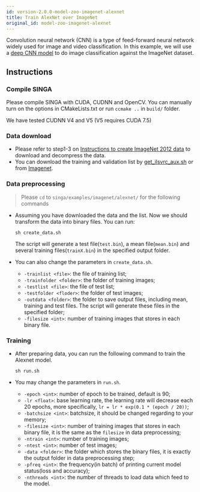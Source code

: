 ```yaml
---
id: version-2.0.0-model-zoo-imagenet-alexnet
title: Train AlexNet over ImageNet
original_id: model-zoo-imagenet-alexnet
---
```


<!--- Licensed to the Apache Software Foundation (ASF) under one or more contributor license agreements.  See the NOTICE file distributed with this work for additional information regarding copyright ownership.  The ASF licenses this file to you under the Apache License, Version 2.0 (the "License"); you may not use this file except in compliance with the License.  You may obtain a copy of the License at http://www.apache.org/licenses/LICENSE-2.0 Unless required by applicable law or agreed to in writing, software distributed under the License is distributed on an "AS IS" BASIS, WITHOUT WARRANTIES OR CONDITIONS OF ANY KIND, either express or implied.  See the License for the specific language governing permissions and limitations under the License.  -->

Convolution neural network (CNN) is a type of feed-forward neural network widely used for image and video classification. In this example, we will use a [deep CNN model](http://papers.nips.cc/paper/4824-imagenet-classification-with-deep-convolutional-neural-networks) to do image classification against the ImageNet dataset.

## Instructions

### Compile SINGA

Please compile SINGA with CUDA, CUDNN and OpenCV. You can manually turn on the options in CMakeLists.txt or run `ccmake ..` in `build/` folder.

We have tested CUDNN V4 and V5 (V5 requires CUDA 7.5)

### Data download

- Please refer to step1-3 on [Instructions to create ImageNet 2012 data](https://github.com/amd/OpenCL-caffe/wiki/Instructions-to-create-ImageNet-2012-data) to download and decompress the data.
- You can download the training and validation list by [get_ilsvrc_aux.sh](https://github.com/BVLC/caffe/blob/master/data/ilsvrc12/get_ilsvrc_aux.sh) or from [Imagenet](http://www.image-net.org/download-images).

### Data preprocessing

> Please `cd` to `singa/examples/imagenet/alexnet/` for the following commands

- Assuming you have downloaded the data and the list. Now we should transform the data into binary files. You can run:

  ```shell
  sh create_data.sh
  ```

  The script will generate a test file(`test.bin`), a mean file(`mean.bin`) and several training files(`trainX.bin`) in the specified output folder.

- You can also change the parameters in `create_data.sh`.
  - `-trainlist <file>`: the file of training list;
  - `-trainfolder <folder>`: the folder of training images;
  - `-testlist <file>`: the file of test list;
  - `-testfolder <floder>`: the folder of test images;
  - `-outdata <folder>`: the folder to save output files, including mean, training and test files. The script will generate these files in the specified folder;
  - `-filesize <int>`: number of training images that stores in each binary file.

### Training

- After preparing data, you can run the following command to train the Alexnet model.

  ```shell
  sh run.sh
  ```

- You may change the parameters in `run.sh`.
  - `-epoch <int>`: number of epoch to be trained, default is 90;
  - `-lr <float>`: base learning rate, the learning rate will decrease each 20 epochs, more specifically, `lr = lr * exp(0.1 * (epoch / 20))`;
  - `-batchsize <int>`: batchsize, it should be changed regarding to your memory;
  - `-filesize <int>`: number of training images that stores in each binary file, it is the same as the `filesize` in data preprocessing;
  - `-ntrain <int>`: number of training images;
  - `-ntest <int>`: number of test images;
  - `-data <folder>`: the folder which stores the binary files, it is exactly the output folder in data preprocessing step;
  - `-pfreq <int>`: the frequency(in batch) of printing current model status(loss and accuracy);
  - `-nthreads <int>`: the number of threads to load data which feed to the model.
